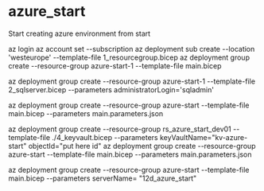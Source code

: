 # azure_start
Start creating azure environment from start


az login
az account set --subscription <subscription id>
az deployment sub create --location 'westeurope'  --template-file 1_resourcegroup.bicep
az deployment group create --resource-group azure-start-1 --template-file main.bicep   

az deployment group create --resource-group azure-start-1 --template-file 2_sqlserver.bicep --parameters administratorLogin='sqladmin'

az deployment group create --resource-group azure-start --template-file main.bicep --parameters main.parameters.json


az deployment group create --resource-group rs_azure_start_dev01 --template-file ./4_keyvault.bicep --parameters keyVaultName="kv-azure-start" objectId="put here id"
az deployment group create --resource-group azure-start --template-file main.bicep --parameters main.parameters.json  

az deployment group create --resource-group azure-start --template-file main.bicep --parameters serverName= "12d_azure_start"
